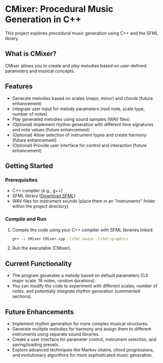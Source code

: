 # CMixer: Procedural Music Generation in C++

This project explores procedural music generation using C++ and the SFML library.

## What is CMixer?

CMixer allows you to create and play melodies based on user-defined parameters and musical concepts.

## Features

- Generate melodies based on scales (major, minor) and chords (future enhancement)
- Integrate user input for melody parameters (root note, scale type, number of notes)
- Play generated melodies using sound samples (WAV files)
- (Optional) Implement rhythm generation with different time signatures and note values (future enhancement)
- (Optional) Allow selection of instrument types and create harmony (future enhancement)
- (Optional) Provide user interface for control and interaction (future enhancement)

## Getting Started

### Prerequisites

- C++ compiler (e.g., g++)
- SFML library ([Download SFML](https://www.sfml-dev.org/download.php))
- WAV files for instrument sounds (place them in an "instruments" folder within the project directory)

### Compile and Run

1. Compile the code using your C++ compiler with SFML libraries linked:
    ```bash
    g++ -o CMixer CMixer.cpp -lsfml-audio -lsfml-graphics
    ```
2. Run the executable (CMixer).

## Current Functionality

- The program generates a melody based on default parameters (C4 major scale, 16 notes, random durations).
- You can modify the code to experiment with different scales, number of notes, and potentially integrate rhythm generation (commented sections).

## Future Enhancements

- Implement rhythm generation for more complex musical structures.
- Generate multiple melodies for harmony and assign them to different instruments using separate sound libraries.
- Create a user interface for parameter control, instrument selection, and saving/loading presets.
- Explore advanced techniques like Markov chains, chord progressions, and evolutionary algorithms for more sophisticated music generation.
